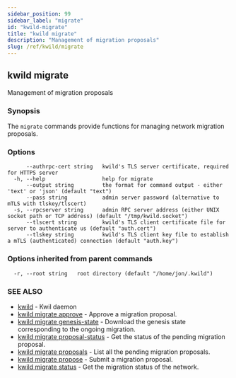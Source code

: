 ```yaml
---
sidebar_position: 99
sidebar_label: "migrate"
id: "kwild-migrate"
title: "kwild migrate"
description: "Management of migration proposals"
slug: /ref/kwild/migrate
---
```


## kwild migrate

Management of migration proposals

### Synopsis

The `migrate` commands provide functions for managing network migration proposals.

### Options

```
      --authrpc-cert string   kwild's TLS server certificate, required for HTTPS server
  -h, --help                  help for migrate
      --output string         the format for command output - either 'text' or 'json' (default "text")
      --pass string           admin server password (alternative to mTLS with tlskey/tlscert)
  -s, --rpcserver string      admin RPC server address (either UNIX socket path or TCP address) (default "/tmp/kwild.socket")
      --tlscert string        kwild's TLS client certificate file for server to authenticate us (default "auth.cert")
      --tlskey string         kwild's TLS client key file to establish a mTLS (authenticated) connection (default "auth.key")
```

### Options inherited from parent commands

```
  -r, --root string   root directory (default "/home/jon/.kwild")
```

### SEE ALSO

* [kwild](/docs/ref/kwild)	 - Kwil daemon
* [kwild migrate approve](/docs/ref/kwild/migrate/approve)	 - Approve a migration proposal.
* [kwild migrate genesis-state](/docs/ref/kwild/migrate/genesis-state)	 - Download the genesis state corresponding to the ongoing migration.
* [kwild migrate proposal-status](/docs/ref/kwild/migrate/proposal-status)	 - Get the status of the pending migration proposal.
* [kwild migrate proposals](/docs/ref/kwild/migrate/proposals)	 - List all the pending migration proposals.
* [kwild migrate propose](/docs/ref/kwild/migrate/propose)	 - Submit a migration proposal.
* [kwild migrate status](/docs/ref/kwild/migrate/status)	 - Get the migration status of the network.

